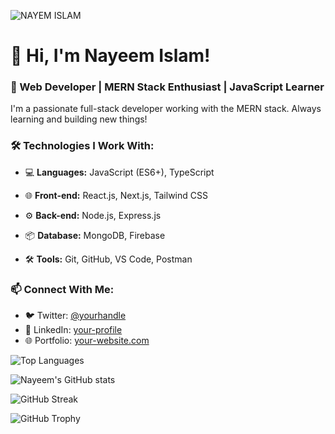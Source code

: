 ![NAYEM ISLAM](https://github.com/user-attachments/assets/a4bac577-0d05-400d-bad8-ea6102435d1d)


# 👋 Hi, I'm Nayeem Islam!
### 🚀 Web Developer | MERN Stack Enthusiast | JavaScript Learner

I'm a passionate full-stack developer working with the MERN stack. Always learning and building new things!

### 🛠 Technologies I Work With:
- 💻 **Languages:** JavaScript (ES6+), TypeScript
- 🌐 **Front-end:** React.js, Next.js, Tailwind CSS
- ⚙️ **Back-end:** Node.js, Express.js
- 📦 **Database:** MongoDB, Firebase

- 🛠 **Tools:** Git, GitHub, VS Code, Postman

### 📫 Connect With Me:
- 🐦 Twitter: [@yourhandle](https://twitter.com/yourhandle)
- 💼 LinkedIn: [your-profile](https://linkedin.com/in/your-profile)
- 🌐 Portfolio: [your-website.com](https://your-website.com)

![Top Languages](https://github-readme-stats.vercel.app/api/top-langs/?username=iNayem707&layout=compact&theme=dark)

![Nayeem's GitHub stats](https://github-readme-stats.vercel.app/api?username=iNayem707&show_icons=true&theme=radical)

![GitHub Streak](https://github-readme-streak-stats.herokuapp.com/?user=iNayem707&theme=dark)

![GitHub Trophy](https://github-profile-trophy.vercel.app/?username=iNayem707&theme=onedark)




